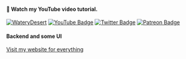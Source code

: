 <h4>👋 Watch my YouTube video tutorial.</h4>

[![WateryDesert](https://img.shields.io/badge/WateryDesert-Website-F8D977?style=for-the-badge)](https://waterydesert.com)
[![YouTube Badge](https://img.shields.io/badge/-YouTube-EA3223?style=for-the-badge&logo=youtube&logoColor=white)](https://www.youtube.com/waterydesert)
[![Twitter Badge](https://img.shields.io/badge/-Twitter-198CD8?style=for-the-badge&logo=twitter&logoColor=white)](https://twitter.com/watery_desert)
[![Patreon Badge](https://img.shields.io/badge/-Patreon-FF424D?style=for-the-badge&logo=patreon&logoColor=white)](https://www.patreon.com/watery_desert)

<h4> Backend and some UI </h4>

<a href="https://waterydesert.com">
  <p>Visit my website for everything</p>
</a>
